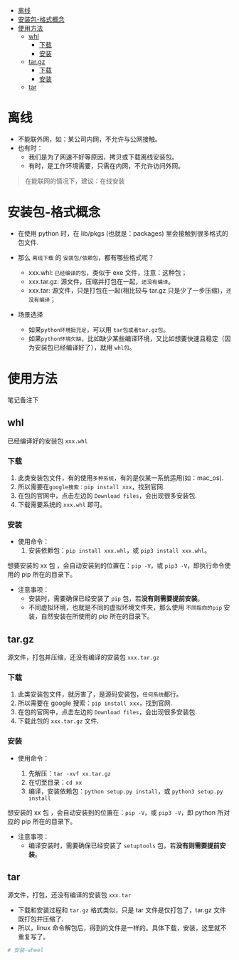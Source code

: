 <!--ts-->

- [离线](#离线)
- [安装包-格式概念](#安装包-格式概念)
- [使用方法](#使用方法)
  - [whl](#whl)
    - [下载](#下载)
    - [安装](#安装)
  - [tar.gz](#targz)
    - [下载](#下载-1)
    - [安装](#安装-1)
  - [tar](#tar)

<!-- Added by: edy, at: 2023年 2月 3日 星期五 11时58分38秒 CST -->

<!--te-->

# 离线

- 不能联外网，如：某公司内网，不允许与公网接触。
- 也有时：
  - 我们是为了网速不好等原因，拷贝或下载离线安装包。
  - 有时，是工作环境需要，只需在内网，不允许访问外网。

> 在能联网的情况下，建议：在线安装

# 安装包-格式概念

- 在使用 python 时，在 lib/pkgs (也就是：packages) 里会接触到很多格式的包文件.

- 那么 `离线下载` 的 `安装包/依赖包`，都有哪些格式呢？

  - xxx.whl: `已经编译的包`，类似于 exe 文件，注意：这种包；
  - xxx.tar.gz: 源文件，压缩并打包在一起，`还没有编译`。
  - xxx.tar: 源文件，只是打包在一起(相比较与 tar.gz 只是少了一步压缩)，`还没有编译`；

- 场景选择
  - 如果`python环境挺充足`，可以用 `tar包或者tar.gz包`。
  - 如果`python环境欠缺`，比如缺少某些编译环境，又比如想要快速且稳定（因为安装包已经编译好了），就用 `whl包`。

# 使用方法

笔记备注下

## whl

已经编译好的安装包 `xxx.whl`

### 下载

1. 此类安装包文件，有的使用`多种系统`，有的是仅某一系统适用(如：mac_os).
2. 所以需要在`google搜索：pip install xxx`，找到官网.
3. 在包的官网中，点击左边的 `Download files`，会出现很多安装包.
4. 下载需要系统的 `xxx.whl` 即可。

### 安装

- 使用命令：
  1. 安装依赖包：`pip install xxx.whl`，或 `pip3 install xxx.whl`。

想要安装的 xx 包 ，会自动安装到的位置在：`pip -V`，或 `pip3 -V`，即执行命令使用的 pip 所在的目录下。

- 注意事项：
  - 安装时，需要确保已经安装了 `pip` 包，若**没有则需要提前安装**。
  - 不同虚拟环境，也就是不同的虚拟环境文件夹，那么使用 `不同指向的pip` 安装，自然安装在所使用的 pip 所在的目录下。

## tar.gz

源文件，打包并压缩，还没有编译的安装包 `xxx.tar.gz`

### 下载

1. 此类安装包文件，就厉害了，是源码安装包，`任何系统`都行。
2. 所以需要在 google 搜索：`pip install xxx`，找到官网.
3. 在包的官网中，点击左边的 `Download files`，会出现很多安装包.
4. 下载此包的 `xxx.tar.gz` 文件.

### 安装

- 使用命令：

  1. 先解压：`tar -xvf xx.tar.gz`
  2. 在切至目录：`cd xx`
  3. 编译，安装依赖包：`python setup.py install`，或 `python3 setup.py install`

想安装的 xx 包 ，会自动安装到的位置在：`pip -V`，或 `pip3 -V`，即 python 所对应的 pip 所在的目录下。

- 注意事项：
  - 编译安装时，需要确保已经安装了 `setuptools` 包，若**没有则需要提前安装**。

## tar

源文件，打包，还没有编译的安装包 `xxx.tar`

- 下载和安装过程和 `tar.gz` 格式类似，只是 tar 文件是仅打包了，tar.gz 文件既打包并压缩了.
- 所以，linux 命令解包后，得到的文件是一样的。具体下载，安装，这里就不重复写了。

```bash
# 安装-wheel
```
